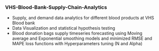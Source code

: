 ### VHS-Blood-Bank-Supply-Chain-Analytics

- Supply, and demand data analytics for different blood products at VHS Blood bank
- Data Visualization and statistical hypothesis testing
- Blood donation bags supply timeseries forecasting using Moving average and Exponential smoothing models and minimized RMSE and MAPE loss functions with Hyperparameters tuning (N and Alpha) 
